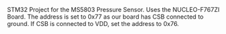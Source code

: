 STM32 Project for the MS5803 Pressure Sensor. Uses the NUCLEO-F767ZI Board. The address is set to 0x77 as our board has CSB connected to ground. If CSB is connected to VDD, set the address to 0x76.
